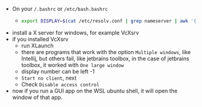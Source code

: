 - On your `/.bashrc` or `/etc/bash.bashrc`
	- ```bash
	  export DISPLAY=$(cat /etc/resolv.conf | grep nameserver | awk '{print $2}'):0
	  ```
- install a X server for windows, for example VcXsrv
- if you installed VcXsrv
	- run XLaunch
	- there are programs that work with the option `Multiple windows`, like Intellij, but others fail, like jetbrains toolbox, in the case of jetbrains toolbox, it worked with `One large window`
	- display number can be left -1
	- `Start no client`, next
	- Check `Disable access control`
- now if you run a GUI app on the WSL ubuntu shell, it will open the window of that app.